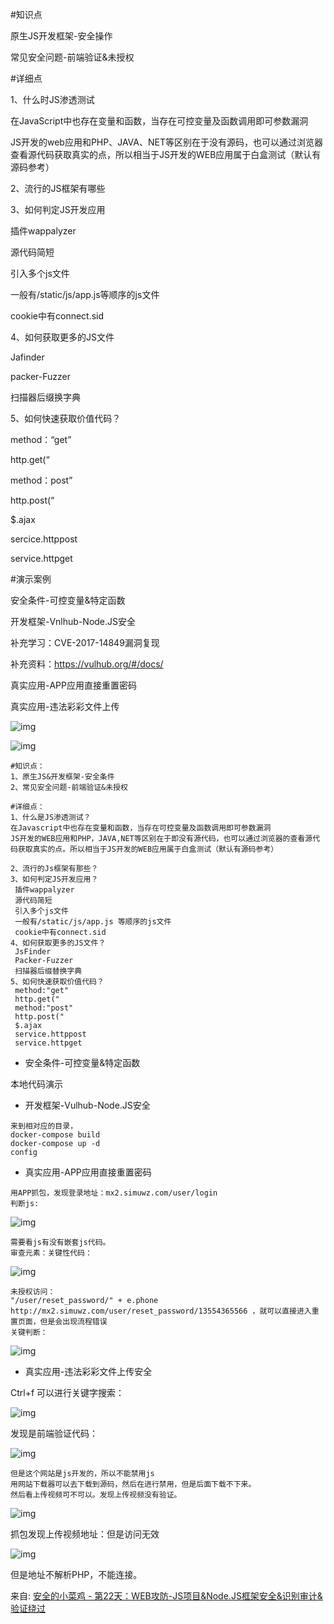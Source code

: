 \#知识点

原生JS开发框架-安全操作

常见安全问题-前端验证&未授权



\#详细点

1、什么时JS渗透测试

在JavaScript中也存在变量和函数，当存在可控变量及函数调用即可参数漏洞

JS开发的web应用和PHP、JAVA、NET等区别在于没有源码，也可以通过浏览器查看源代码获取真实的点，所以相当于JS开发的WEB应用属于白盒测试（默认有源码参考）

2、流行的JS框架有哪些

3、如何判定JS开发应用

插件wappalyzer

源代码简短

引入多个js文件

一般有/static/js/app.js等顺序的js文件

cookie中有connect.sid

4、如何获取更多的JS文件

Jafinder

packer-Fuzzer

扫描器后缀换字典

5、如何快速获取价值代码？

method：“get”

http.get(“

method：post”

http.post(“

$.ajax

sercice.httppost

service.httpget



\#演示案例

安全条件-可控变量&特定函数

开发框架-Vnlhub-Node.JS安全

补充学习：CVE-2017-14849漏洞复现

补充资料：https://vulhub.org/#/docs/

真实应用-APP应用直接重置密码

真实应用-违法彩彩文件上传



![img](https://cdn.nlark.com/yuque/0/2024/jpeg/1591503/1720339596428-efaf85b3-3b7c-4e75-a5f2-ab7a63e49a05.jpeg)

![img](https://cdn.nlark.com/yuque/0/2024/png/1591503/1721115503456-28d27cef-5611-4e11-89d0-cde7994f334e.png)

```plain
#知识点：
1、原生JS&开发框架-安全条件
2、常见安全问题-前端验证&未授权

#详细点：
1、什么是JS渗透测试？
在Javascript中也存在变量和函数，当存在可控变量及函数调用即可参数漏洞
JS开发的WEB应用和PHP，JAVA,NET等区别在于即没有源代码，也可以通过浏览器的查看源代码获取真实的点。所以相当于JS开发的WEB应用属于白盒测试（默认有源码参考）

2、流行的Js框架有那些？
3、如何判定JS开发应用？
 插件wappalyzer
 源代码简短
 引入多个js文件
 一般有/static/js/app.js 等顺序的js文件
 cookie中有connect.sid
4、如何获取更多的JS文件？
 JsFinder
 Packer-Fuzzer
 扫描器后缀替换字典
5、如何快速获取价值代码？
 method:"get"
 http.get("
 method:"post"
 http.post("
 $.ajax
 service.httppost
 service.httpget
```

- 安全条件-可控变量&特定函数

本地代码演示

- 开发框架-Vulhub-Node.JS安全

```plain
来到相对应的目录，
docker-compose build 
docker-compose up -d 
config
```

- 真实应用-APP应用直接重置密码

```plain
用APP抓包，发现登录地址：mx2.simuwz.com/user/login
判断js:
```

![img](https://cdn.nlark.com/yuque/0/2024/png/1591503/1721115503661-9fac8d68-b05a-421c-9caf-def93677c9e3.png)

```plain
需要看js有没有嵌套js代码。
审查元素：关键性代码：
```

![img](https://cdn.nlark.com/yuque/0/2024/png/1591503/1721115503155-c31f8c0d-00cf-4523-b9da-2cf217abf4d7.png)

```plain
未授权访问：
"/user/reset_password/" + e.phone
http://mx2.simuwz.com/user/reset_password/13554365566 ，就可以直接进入重置页面，但是会出现流程错误
关键判断：
```

![img](https://cdn.nlark.com/yuque/0/2024/png/1591503/1721115503167-b36409fe-6dbf-4e05-8e63-82edb3836d72.png)

- 真实应用-违法彩彩文件上传安全

Ctrl+f 可以进行关键字搜索：

![img](https://cdn.nlark.com/yuque/0/2024/png/1591503/1721115503163-767024bb-c3eb-4680-baa8-5ec5f64e71d1.png)

发现是前端验证代码：

![img](https://cdn.nlark.com/yuque/0/2024/png/1591503/1721115503824-aa3150c3-ec19-4ff6-8727-9c1d6af98f68.png)

```plain
但是这个网站是js开发的，所以不能禁用js
用网站下载器可以去下载到源码，然后在进行禁用，但是后面下载不下来。
然后看上传视频可不可以。发现上传视频没有验证。
```

![img](https://cdn.nlark.com/yuque/0/2024/png/1591503/1721115503803-1b37cad9-05db-4598-a755-93454a86035c.png)

抓包发现上传视频地址：但是访问无效

![img](https://cdn.nlark.com/yuque/0/2024/png/1591503/1721115503937-9ea42ff9-0c5f-4988-9e15-990698981378.png)

但是地址不解析PHP，不能连接。



来自: [安全的小菜鸡 - 第22天：WEB攻防-JS项目&Node.JS框架安全&识别审计&验证绕过](http://www.mumuxi8.com/?id=25)